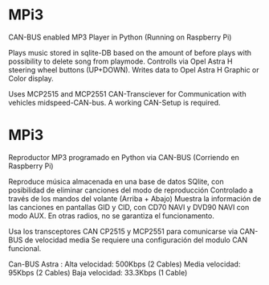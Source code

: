 # MPi3
CAN-BUS enabled MP3 Player in Python (Running on Raspberry Pi)

Plays music stored in sqlite-DB based on the amount of before plays with possibility to delete song from playmode.
Controlls via Opel Astra H steering wheel buttons (UP+DOWN).
Writes data to Opel Astra H Graphic or Color display.

Uses MCP2515 and MCP2551 CAN-Transciever for Communication with vehicles midspeed-CAN-bus.
A working CAN-Setup is required.


# MPi3
Reproductor MP3 programado en Python via CAN-BUS (Corriendo en Raspberry Pi)

Reproduce música almacenada en una base de datos SQlite, con posibilidad de eliminar canciones del modo de reproducción
Controlado a través de los mandos del volante (Arriba + Abajo)
Muestra la información de las canciones en pantallas GID y CID, con CD70 NAVI y DVD90 NAVI con modo AUX.
En otras radios, no se garantiza el funcionamento.

Usa los transceptores CAN CP2515 y MCP2551 para comunicarse via CAN-BUS de velocidad media
Se requiere una configuración del modulo CAN funcional.

Can-BUS Astra :
Alta velocidad:   500Kbps (2 Cables)
Media velocidad:   95Kbps (2 Cables)
Baja velocidad:  33.3Kbps (1 Cable)
